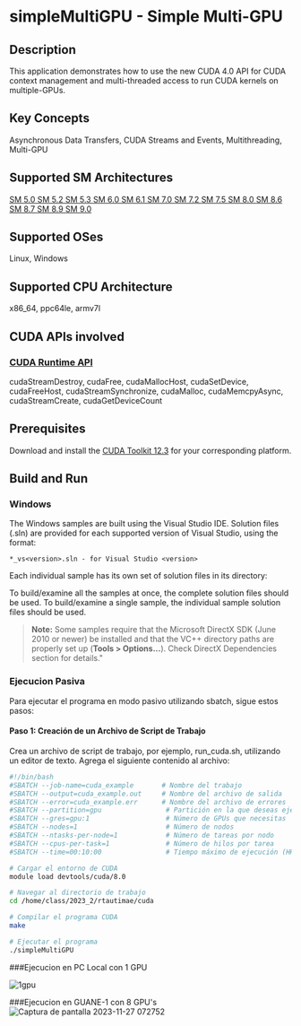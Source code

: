 # simpleMultiGPU - Simple Multi-GPU

## Description

This application demonstrates how to use the new CUDA 4.0 API for CUDA context management and multi-threaded access to run CUDA kernels on multiple-GPUs.

## Key Concepts

Asynchronous Data Transfers, CUDA Streams and Events, Multithreading, Multi-GPU

## Supported SM Architectures

[SM 5.0 ](https://developer.nvidia.com/cuda-gpus)  [SM 5.2 ](https://developer.nvidia.com/cuda-gpus)  [SM 5.3 ](https://developer.nvidia.com/cuda-gpus)  [SM 6.0 ](https://developer.nvidia.com/cuda-gpus)  [SM 6.1 ](https://developer.nvidia.com/cuda-gpus)  [SM 7.0 ](https://developer.nvidia.com/cuda-gpus)  [SM 7.2 ](https://developer.nvidia.com/cuda-gpus)  [SM 7.5 ](https://developer.nvidia.com/cuda-gpus)  [SM 8.0 ](https://developer.nvidia.com/cuda-gpus)  [SM 8.6 ](https://developer.nvidia.com/cuda-gpus)  [SM 8.7 ](https://developer.nvidia.com/cuda-gpus)  [SM 8.9 ](https://developer.nvidia.com/cuda-gpus)  [SM 9.0 ](https://developer.nvidia.com/cuda-gpus)

## Supported OSes

Linux, Windows

## Supported CPU Architecture

x86_64, ppc64le, armv7l

## CUDA APIs involved

### [CUDA Runtime API](http://docs.nvidia.com/cuda/cuda-runtime-api/index.html)
cudaStreamDestroy, cudaFree, cudaMallocHost, cudaSetDevice, cudaFreeHost, cudaStreamSynchronize, cudaMalloc, cudaMemcpyAsync, cudaStreamCreate, cudaGetDeviceCount

## Prerequisites

Download and install the [CUDA Toolkit 12.3](https://developer.nvidia.com/cuda-downloads) for your corresponding platform.

## Build and Run

### Windows
The Windows samples are built using the Visual Studio IDE. Solution files (.sln) are provided for each supported version of Visual Studio, using the format:
```
*_vs<version>.sln - for Visual Studio <version>
```
Each individual sample has its own set of solution files in its directory:

To build/examine all the samples at once, the complete solution files should be used. To build/examine a single sample, the individual sample solution files should be used.
> **Note:** Some samples require that the Microsoft DirectX SDK (June 2010 or newer) be installed and that the VC++ directory paths are properly set up (**Tools > Options...**). Check DirectX Dependencies section for details."


### Ejecucion Pasiva
Para ejecutar el programa en modo pasivo utilizando sbatch, sigue estos pasos:

#### Paso 1: Creación de un Archivo de Script de Trabajo

Crea un archivo de script de trabajo, por ejemplo, run_cuda.sh, utilizando un editor de texto. Agrega el siguiente contenido al archivo:

```bash
#!/bin/bash
#SBATCH --job-name=cuda_example       # Nombre del trabajo
#SBATCH --output=cuda_example.out     # Nombre del archivo de salida
#SBATCH --error=cuda_example.err      # Nombre del archivo de errores
#SBATCH --partition=gpu                # Partición en la que deseas ejecutar tu trabajo
#SBATCH --gres=gpu:1                   # Número de GPUs que necesitas
#SBATCH --nodes=1                      # Número de nodos
#SBATCH --ntasks-per-node=1            # Número de tareas por nodo
#SBATCH --cpus-per-task=1              # Número de hilos por tarea
#SBATCH --time=00:10:00                # Tiempo máximo de ejecución (HH:MM:SS)

# Cargar el entorno de CUDA
module load devtools/cuda/8.0

# Navegar al directorio de trabajo
cd /home/class/2023_2/rtautimae/cuda

# Compilar el programa CUDA
make

# Ejecutar el programa
./simpleMultiGPU
```
###Ejecucion en PC Local con 1 GPU

![1gpu](https://github.com/Rubi221/IntroPP2190032/assets/98795896/c2c720b8-146d-498f-9457-a4ce68f88ec8)


###Ejecucion en GUANE-1 con 8 GPU's
![Captura de pantalla 2023-11-27 072752](https://github.com/Rubi221/IntroPP2190032/assets/98795896/c0b4a600-817c-4152-8f06-8e1a6a2d195e)


